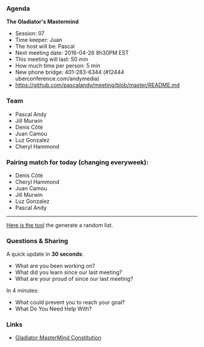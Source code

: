 ### Agenda

**The Gladiator's Mastermind** 
- Session: 07
- Time keeper: Juan
- The host will be: Pascal
- Next meeting date: 2016-04-26 8h30PM EST
- This meeting will last: 50 min
- How much time per person: 5 min
- New phone bridge: 401-283-6344 (#12444 uberconference.com/andymedia)
- https://github.com/pascalandy/meeting/blob/master/README.md

### Team

- Pascal Andy
- Jill Murwin
- Denis Côté
- Juan Camou
- Luz Gonzalez
- Cheryl Hammond

### Pairing match for today (changing everyweek):

- Denis Côté
- Cheryl Hammond
- Juan Camou
- Jill Murwin
- Luz Gonzalez
- Pascal Andy

---
  
[Here is the tool](https://github.com/pascalandy/meeting/blob/master/Gladiator-MasterMind-Constitution.md#randomizelistcom) the generate a random list.

### Questions & Sharing

A quick update in **30 seconds**:

- What are you been working on?
- What did you learn since our last meeting?
- What are your proud of since our last meeting?

In 4 minutes:
	
- What could prevent you to reach your goal?
- What Do You Need Help With?

### Links
- [Gladiator MasterMind Constitution](https://github.com/pascalandy/meeting/blob/master/Gladiator-MasterMind-Constitution.md)